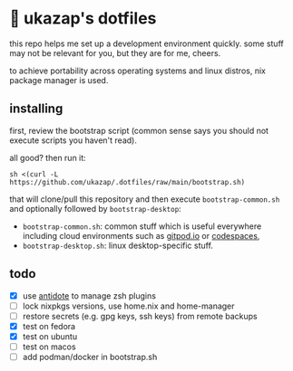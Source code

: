 # 🍜 ukazap's dotfiles

this repo helps me set up a development environment quickly. some stuff may not be relevant for you, but they are for me, cheers.

to achieve portability across operating systems and linux distros, nix package manager is used.

## installing

first, review the bootstrap script (common sense says you should not execute scripts you haven't read).

all good? then run it:

```shell
sh <(curl -L https://github.com/ukazap/.dotfiles/raw/main/bootstrap.sh)
```

that will clone/pull this repository and then execute `bootstrap-common.sh` and optionally followed by `bootstrap-desktop`:
  
  - `bootstrap-common.sh`: common stuff which is useful everywhere including cloud environments such as [gitpod.io](gitpod.io) or [codespaces](https://github.com/features/codespaces),
  - `bootstrap-desktop.sh`: linux desktop-specific stuff.

## todo

* [x] use [antidote](https://getantidote.github.io/) to manage zsh plugins
* [ ] lock nixpkgs versions, use home.nix and home-manager
* [ ] restore secrets (e.g. gpg keys, ssh keys) from remote backups
* [x] test on fedora
* [x] test on ubuntu
* [ ] test on macos
* [ ] add podman/docker in bootstrap.sh
